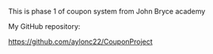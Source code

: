 This is phase 1 of coupon system from John Bryce academy

My GitHub repository:

https://github.com/aylonc22/CouponProject